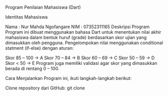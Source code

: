 Program Penilaian Mahasiswa (Dart)

Identitas Mahasiswa

Nama : Nur Mahda Ngofangare
NIM : 07352311165
Deskripsi Program Program ini dibuat menggunakan bahasa Dart untuk menentukan nilai akhir mahasiswa dalam bentuk huruf (grade) berdasarkan skor ujian yang dimasukkan oleh pengguna.
Pengelompokan nilai menggunakan conditional statment (if-else) dengan aturan:

Skor 85 – 100 → A
Skor 70 – 84 → B
Skor 60 – 69 → C
Skor 50 – 59 → D
Skor < 50 → E
Program juga memiliki validasi agar skor yang dimasukkan berada di rentang 0 – 100.

Cara Menjalankan Program ini, ikuti langkah-langkah berikut:

Clone repository dari GitHub: git clone

